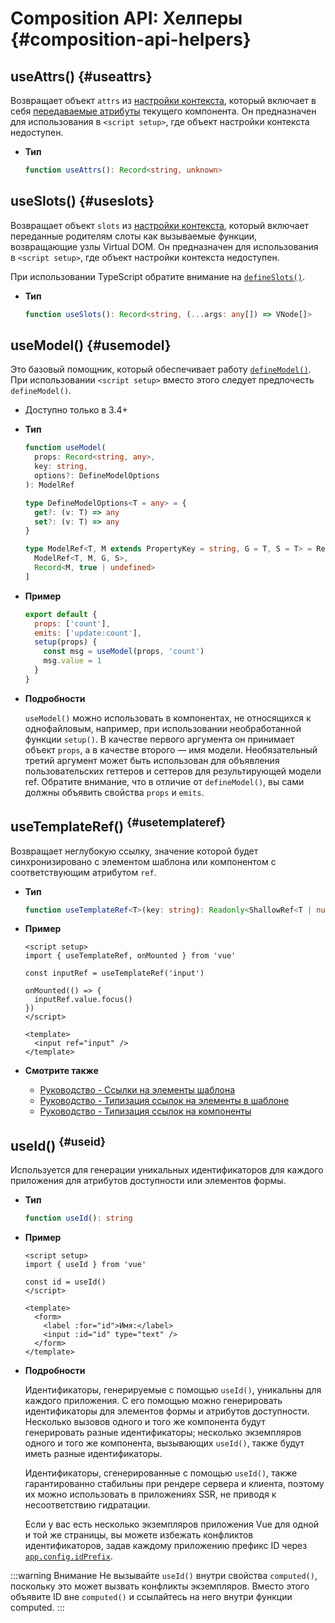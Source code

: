 # Composition API: Хелперы {#composition-api-helpers}

## useAttrs() {#useattrs}

Возвращает объект `attrs` из [настройки контекста](/api/composition-api-setup#setup-context), который включает в себя [передаваемые атрибуты](/guide/components/attrs#fallthrough-attributes) текущего компонента. Он предназначен для использования в `<script setup>`, где объект настройки контекста недоступен.

- **Тип**

  ```ts
  function useAttrs(): Record<string, unknown>
  ```

## useSlots() {#useslots}

Возвращает объект `slots` из [настройки контекста](/api/composition-api-setup#setup-context), который включает переданные родителям слоты как вызываемые функции, возвращающие узлы Virtual DOM. Он предназначен для использования в `<script setup>`, где объект настройки контекста недоступен.

При использовании TypeScript обратите внимание на [`defineSlots()`](/api/sfc-script-setup#defineslots).

- **Тип**

  ```ts
  function useSlots(): Record<string, (...args: any[]) => VNode[]>
  ```

## useModel() {#usemodel}

Это базовый помощник, который обеспечивает работу [`defineModel()`](/api/sfc-script-setup#definemodel). При использовании `<script setup>` вместо этого следует предпочесть `defineModel()`.

- Доступно только в 3.4+

- **Тип**

  ```ts
  function useModel(
    props: Record<string, any>,
    key: string,
    options?: DefineModelOptions
  ): ModelRef

  type DefineModelOptions<T = any> = {
    get?: (v: T) => any
    set?: (v: T) => any
  }

  type ModelRef<T, M extends PropertyKey = string, G = T, S = T> = Ref<G, S> & [
    ModelRef<T, M, G, S>,
    Record<M, true | undefined>
  ]
  ```

- **Пример**

  ```js
  export default {
    props: ['count'],
    emits: ['update:count'],
    setup(props) {
      const msg = useModel(props, 'count')
      msg.value = 1
    }
  }
  ```

- **Подробности**

  `useModel()` можно использовать в компонентах, не относящихся к однофайловым, например, при использовании необработанной функции `setup()`. В качестве первого аргумента он принимает объект `props`, а в качестве второго — имя модели. Необязательный третий аргумент может быть использован для объявления пользовательских геттеров и сеттеров для результирующей модели ref. Обратите внимание, что в отличие от `defineModel()`, вы сами должны объявить свойства `props` и `emits`.

## useTemplateRef() <sup class="vt-badge" data-text="3.5+" /> {#usetemplateref}

Возвращает неглубокую ссылку, значение которой будет синхронизировано с элементом шаблона или компонентом с соответствующим атрибутом `ref`.

- **Тип**

  ```ts
  function useTemplateRef<T>(key: string): Readonly<ShallowRef<T | null>>
  ```

- **Пример**

  ```vue
  <script setup>
  import { useTemplateRef, onMounted } from 'vue'

  const inputRef = useTemplateRef('input')

  onMounted(() => {
    inputRef.value.focus()
  })
  </script>

  <template>
    <input ref="input" />
  </template>
  ```

- **Смотрите также**
  - [Руководство - Ссылки на элементы шаблона](/guide/essentials/template-refs)
  - [Руководство - Типизация ссылок на элементы в шаблоне](/guide/typescript/composition-api#typing-template-refs) <sup class="vt-badge ts" />
  - [Руководство - Типизация ссылок на компоненты](/guide/typescript/composition-api#typing-component-template-refs) <sup class="vt-badge ts" />

## useId() <sup class="vt-badge" data-text="3.5+" /> {#useid}

Используется для генерации уникальных идентификаторов для каждого приложения для атрибутов доступности или элементов формы.

- **Тип**

  ```ts
  function useId(): string
  ```

- **Пример**

  ```vue
  <script setup>
  import { useId } from 'vue'

  const id = useId()
  </script>

  <template>
    <form>
      <label :for="id">Имя:</label>
      <input :id="id" type="text" />
    </form>
  </template>
  ```

- **Подробности**

  Идентификаторы, генерируемые с помощью `useId()`, уникальны для каждого приложения. С его помощью можно генерировать идентификаторы для элементов формы и атрибутов доступности. Несколько вызовов одного и того же компонента будут генерировать разные идентификаторы; несколько экземпляров одного и того же компонента, вызывающих `useId()`, также будут иметь разные идентификаторы.

  Идентификаторы, сгенерированные с помощью `useId()`, также гарантированно стабильны при рендере сервера и клиента, поэтому их можно использовать в приложениях SSR, не приводя к несоответствию гидратации.

  Если у вас есть несколько экземпляров приложения Vue для одной и той же страницы, вы можете избежать конфликтов идентификаторов, задав каждому приложению префикс ID через [`app.config.idPrefix`](/api/application#app-config-idprefix).

:::warning Внимание
Не вызывайте `useId()` внутри свойства `computed()`, поскольку это может вызвать конфликты экземпляров. Вместо этого объявите ID вне `computed()` и ссылайтесь на него внутри функции computed.
:::
